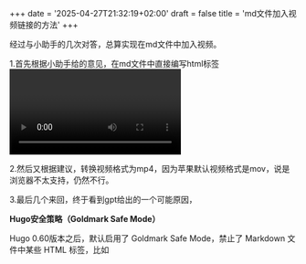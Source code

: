 +++
date = '2025-04-27T21:32:19+02:00'
draft = false
title = 'md文件加入视频链接的方法'
+++

经过与小助手的几次对答，总算实现在md文件中加入视频。

1.首先根据小助手给的意见，在md文件中直接编写html标签<video>，但没有用处，网站上没有内容。

2.然后又根据建议，转换视频格式为mp4，因为苹果默认视频格式是mov，说是浏览器不太支持，仍然不行。

3.最后几个来回，终于看到gpt给出的一个可能原因，

**Hugo安全策略（Goldmark Safe Mode）**

Hugo 0.60版本之后，默认启用了 Goldmark Safe Mode，禁止了 Markdown 文件中某些 HTML 标签，比如 <script>、<iframe>、<video>。

解决办法：

用 Hugo 的 Shortcode（推荐）

可以自定义个 Hugo Shortcode，例如：

在你的 Hugo 项目的 layouts/shortcodes/ 目录下，创建一个 video.html 文件，内容：

<video src="{{ .Get "src" }}" controls style="max-width: 100%;" preload="metadata"></video>

然后在你的 `.md` 文件里这样写：

{{< video src="https://res.cloudinary.com/你的cloud_name/video/upload/f_auto,q_auto/你的public_id" >}}
